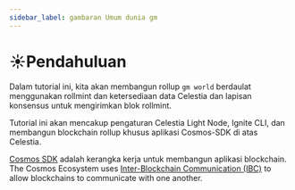 ```yaml
---
sidebar_label: gambaran Umum dunia gm
---
```


# ☀️Pendahuluan

Dalam tutorial ini, kita akan membangun rollup `gm world` berdaulat menggunakan rollmint dan ketersediaan data Celestia dan lapisan konsensus untuk mengirimkan blok rollmint.

Tutorial ini akan mencakup pengaturan Celestia Light Node, Ignite CLI, dan membangun blockchain rollup khusus aplikasi Cosmos-SDK di atas Celestia.

[Cosmos SDK](https://github.com/cosmos/cosmos-sdk) adalah kerangka kerja untuk membangun aplikasi blockchain. The Cosmos Ecosystem uses [Inter-Blockchain Communication (IBC)](https://github.com/cosmos/ibc-go) to allow blockchains to communicate with one another.
